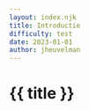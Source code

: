 ```yaml
---
layout: index.njk
title: Introductie
difficulty: test
date: 2023-01-01
author: jheuvelman
---
```



# {{ title }}